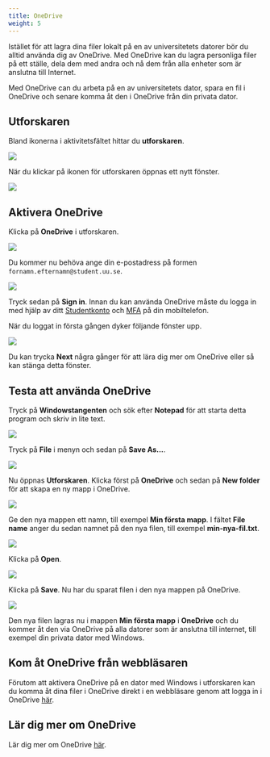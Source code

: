 ```yaml
---
title: OneDrive
weight: 5
---
```


Istället för att lagra dina filer lokalt på en av universitetets 
datorer bör du alltid använda dig av OneDrive. Med OneDrive kan du lagra
personliga filer på ett ställe, dela dem med andra och nå dem från alla enheter
som är anslutna till Internet.

Med OneDrive can du arbeta på en av universitetets dator, spara en fil i
OneDrive och senare komma åt den i OneDrive från din privata dator. 

## Utforskaren

Bland ikonerna i aktivitetsfältet hittar du **utforskaren**. 

![](/images/studenttjanster/windows/taskbar-explorer.png)

När du klickar på ikonen för utforskaren öppnas ett nytt fönster. 

![](/images/studenttjanster/windows/file-explorer-1.png)

## Aktivera OneDrive

Klicka på **OneDrive** i utforskaren. 

![](/images/studenttjanster/windows/explorer-onedrive.png)

Du kommer nu behöva ange din e-postadress på formen
`fornamn.efternamn@student.uu.se`. 

![](/images/studenttjanster/windows/onedrive-setup.png)

Tryck sedan på **Sign in**. Innan du kan använda OneDrive måste du logga in med
hjälp av ditt [Studentkonto](preparation/#studentkonto) och
[MFA](microsoft/#aktivera-multifaktorautentisering-mfa) på din mobiltelefon.

När du loggat in första gången dyker följande fönster upp. 

![](/images/studenttjanster/windows/onedrive-setup-2.png)

Du kan trycka **Next** några gånger för att lära dig mer om OneDrive eller så
kan stänga detta fönster. 

## Testa att använda OneDrive

Tryck på **Windowstangenten** och sök efter **Notepad** för att starta detta
program och skriv in lite text. 

![](/images/studenttjanster/windows/my-first-file-1.png?width=600px)

Tryck på **File** i menyn och sedan på **Save As...**.

![](/images/studenttjanster/windows/my-first-file-2.png?width=600px)

Nu öppnas **Utforskaren**. Klicka först på **OneDrive** och sedan på **New
folder** för att skapa en ny mapp i OneDrive. 

![](/images/studenttjanster/windows/my-first-file-3.png)

Ge den nya mappen ett namn, till exempel **Min första mapp**. I fältet **File
name** anger du sedan namnet på den nya filen, till exempel **min-nya-fil.txt**.

![](/images/studenttjanster/windows/my-first-file-4.png)

Klicka på **Open**. 

![](/images/studenttjanster/windows/my-first-file-5.png)

Klicka på **Save**. Nu har du sparat filen i den nya mappen på OneDrive. 

![](/images/studenttjanster/windows/my-first-file-6.png)

Den nya filen lagras nu i mappen **Min första mapp** i **OneDrive** och du
kommer åt den via OneDrive på alla datorer som är anslutna till internet, till
exempel din privata dator med Windows. 

## Kom åt OneDrive från webbläsaren

Förutom att aktivera OneDrive på en dator med Windows i utforskaren kan du komma
åt dina filer i OneDrive direkt i en webbläsare genom att logga in i OneDrive [här][live].

[live]: https://onedrive.live.com/login/

## Lär dig mer om OneDrive

Lär dig mer om OneDrive [här][more]. 

[more]: https://support.microsoft.com/en-us/onedrive




